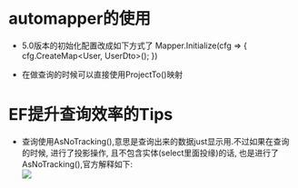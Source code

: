 # automapper的使用

* 5.0版本的初始化配置改成如下方式了
Mapper.Initialize(cfg =>
           {
               cfg.CreateMap<User, UserDto>();
           })

* 在做查询的时候可以直接使用ProjectTo<UserDto>()映射


# EF提升查询效率的Tips

* 查询使用AsNoTracking(),意思是查询出来的数据just显示用.不过如果在查询的时候,
进行了投影操作, 且不包含实体(select里面投缘)的话, 也是进行了AsNoTracking(),官方解释如下:  
![](http://hqpsoft.github.io/images/asNoTracking.png)

